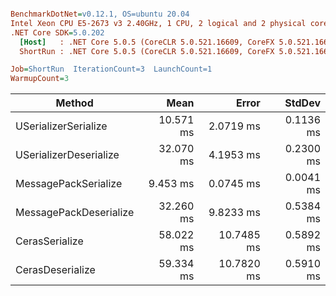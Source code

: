 ``` ini

BenchmarkDotNet=v0.12.1, OS=ubuntu 20.04
Intel Xeon CPU E5-2673 v3 2.40GHz, 1 CPU, 2 logical and 2 physical cores
.NET Core SDK=5.0.202
  [Host]   : .NET Core 5.0.5 (CoreCLR 5.0.521.16609, CoreFX 5.0.521.16609), X64 RyuJIT
  ShortRun : .NET Core 5.0.5 (CoreCLR 5.0.521.16609, CoreFX 5.0.521.16609), X64 RyuJIT

Job=ShortRun  IterationCount=3  LaunchCount=1  
WarmupCount=3  

```
|                 Method |      Mean |      Error |    StdDev |
|----------------------- |----------:|-----------:|----------:|
|   USerializerSerialize | 10.571 ms |  2.0719 ms | 0.1136 ms |
| USerializerDeserialize | 32.070 ms |  4.1953 ms | 0.2300 ms |
|   MessagePackSerialize |  9.453 ms |  0.0745 ms | 0.0041 ms |
| MessagePackDeserialize | 32.260 ms |  9.8233 ms | 0.5384 ms |
|         CerasSerialize | 58.022 ms | 10.7485 ms | 0.5892 ms |
|       CerasDeserialize | 59.334 ms | 10.7820 ms | 0.5910 ms |
